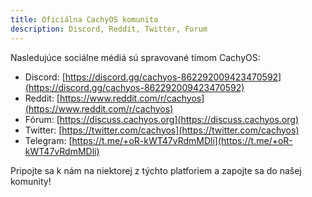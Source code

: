 ```yaml
---
title: Oficiálna CachyOS komunita
description: Discord, Reddit, Twitter, Forum
---
```


Nasledujúce sociálne médiá sú spravované tímom CachyOS:

- Discord: [https://discord.gg/cachyos-862292009423470592](https://discord.gg/cachyos-862292009423470592)
- Reddit: [https://www.reddit.com/r/cachyos](https://www.reddit.com/r/cachyos)
- Fórum: [https://discuss.cachyos.org](https://discuss.cachyos.org)
- Twitter: [https://twitter.com/cachyos](https://twitter.com/cachyos)
- Telegram: [https://t.me/+oR-kWT47vRdmMDli](https://t.me/+oR-kWT47vRdmMDli)

Pripojte sa k nám na niektorej z týchto platforiem a zapojte sa do našej komunity!
